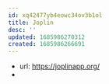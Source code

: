```yaml
---
id: xq42477yb4eowc34ov3b1ol
title: Joplin
desc: ''
updated: 1685986270312
created: 1685986266691
---
```


- url: https://joplinapp.org/
- 